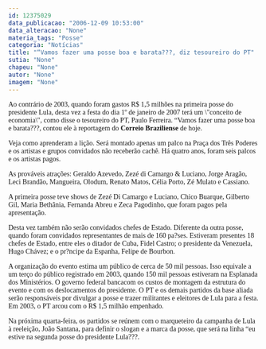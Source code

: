 ```yaml
---
id: 12375029
data_publicacao: "2006-12-09 10:53:00"
data_alteracao: "None"
materia_tags: "Posse"
categoria: "Notícias"
title: "“Vamos fazer uma posse boa e barata???, diz tesoureiro do PT"
sutia: "None"
chapeu: "None"
autor: "None"
imagem: "None"
---
```

<p><P><FONT face=Verdana>Ao contrário de 2003, quando foram gastos R$ 1,5 milhões na primeira posse do presidente Lula, desta vez a festa do dia 1º de janeiro de 2007 terá um \"conceito de economia\", como disse o tesoureiro do PT, Paulo Ferreira. “Vamos fazer uma posse boa e barata???, contou ele à reportagem do <STRONG>Correio Braziliense</STRONG> de hoje.</FONT></P></p>
<p><P><FONT face=Verdana>Veja como aprenderam a lição. Será montado apenas um palco na Praça dos Três Poderes e os artistas e grupos convidados não receberão cachê. Há quatro anos, foram seis palcos e os artistas pagos.</FONT></P></p>
<p><P><FONT face=Verdana>As prováveis atrações: Geraldo Azevedo, Zezé di Camargo &amp; Luciano, Jorge Aragão, Leci Brandão, Mangueira, Olodum, Renato Matos, Célia Porto, Zé Mulato e Cassiano.&nbsp; </FONT></P></p>
<p><P><FONT face=Verdana>A primeira posse teve shows de Zezé Di Camargo e Luciano, Chico Buarque, Gilberto Gil, Maria Bethânia, Fernanda Abreu e Zeca Pagodinho, que foram pagos pela apresentação.</FONT></P></p>
<p><P><FONT face=Verdana>Desta vez também não serão convidados chefes de Estado. Diferente da outra posse, quando foram convidados representantes de mais de 160 pa?ses. Estiveram presentes 18 chefes de Estado, entre eles o ditador de Cuba, Fidel Castro; o presidente da Venezuela, Hugo Chávez; e o pr?ncipe da Espanha, Felipe de Bourbon.</FONT></P></p>
<p><P><FONT face=Verdana>A organização do evento estima um público de cerca de 50 mil pessoas. Isso equivale a um terço do público registrado em 2003, quando 150 mil pessoas estiveram na Esplanada dos Ministérios. O governo federal bancacom os custos de montagem da estrutura do evento e com os deslocamentos do presidente. O PT e os demais partidos da base aliada serão responsáveis por divulgar a posse e trazer militantes e eleitores de Lula para a festa. Em 2003, o PT arcou com o R$ 1,5 milhão empenhado.</FONT></P></p>
<p><P><FONT face=Verdana>Na próxima quarta-feira, os partidos se reúnem com o marqueteiro da campanha de Lula à reeleição, João Santana, para definir o slogan e a marca da posse, que será na linha “eu estive na segunda posse do presidente Lula???.</FONT></P> </p>
